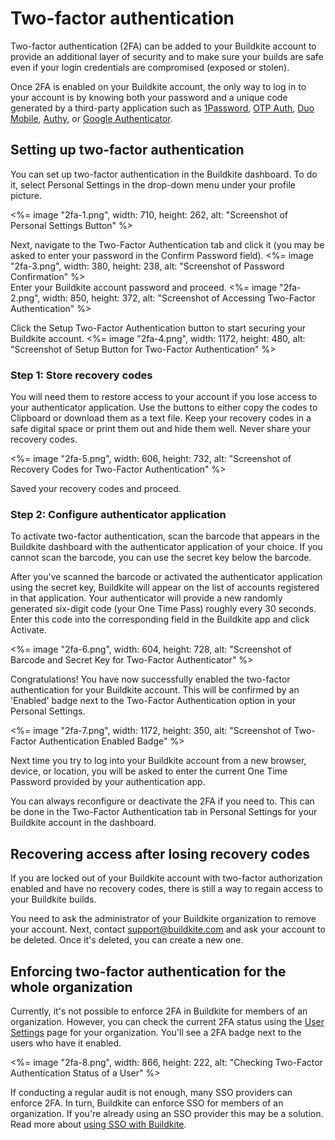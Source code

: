 # Two-factor authentication

Two-factor authentication (2FA) can be added to your Buildkite account to provide an additional layer of security and to make sure your builds are safe even if your login credentials are compromised (exposed or stolen).  

Once 2FA is enabled on your Buildkite account, the only way to log in to your account is by knowing both your password and a unique code generated by a third-party application such as [1Password], [OTP Auth], [Duo Mobile], [Authy], or [Google Authenticator].  


## Setting up two-factor authentication

You can set up two-factor authentication in the Buildkite dashboard. To do it, select Personal Settings in the drop-down menu under your profile picture.

<%= image "2fa-1.png", width: 710, height: 262, alt: "Screenshot of Personal Settings Button" %>

Next, navigate to the Two-Factor Authentication tab and click it (you may be asked to enter your password in the Confirm Password field).
<%= image "2fa-3.png", width: 380, height: 238, alt: "Screenshot of Password Confirmation" %>
<br>
Enter your Buildkite account password and proceed.
<%= image "2fa-2.png", width: 850, height: 372, alt: "Screenshot of Accessing Two-Factor Authentication" %>

Click the Setup Two-Factor Authentication button to start securing your Buildkite account.
<%= image "2fa-4.png", width: 1172, height: 480, alt: "Screenshot of Setup Button for Two-Factor Authentication" %>

### Step 1: Store recovery codes
You will need them to restore access to your account if you lose access to your authenticator application. Use the buttons to either copy the codes to Clipboard or download them as a text file. Keep your recovery codes in a safe digital space or print them out and hide them well. Never share your recovery codes.

<%= image "2fa-5.png", width: 606, height: 732, alt: "Screenshot of Recovery Codes for Two-Factor Authentication" %>

Saved your recovery codes and proceed.

### Step 2: Configure authenticator application
To activate two-factor authentication, scan the barcode that appears in the Buildkite dashboard with the authenticator application of your choice. If you cannot scan the barcode, you can use the secret key below the barcode.

After you've scanned the barcode or activated the authenticator application using the secret key, Buildkite will appear on the list of accounts registered in that application. Your authenticator will provide a new randomly generated six-digit code (your One Time Pass) roughly every 30 seconds. Enter this code into the corresponding field in the Buildkite app and click Activate.

<%= image "2fa-6.png", width: 604, height: 728, alt: "Screenshot of Barcode and Secret Key for Two-Factor Authenticator" %>

Congratulations! You have now successfully enabled the two-factor authentication for your Buildkite account. This will be confirmed by an 'Enabled' badge next to the Two-Factor Authentication option in your Personal Settings.

<%= image "2fa-7.png", width: 1172, height: 350, alt: "Screenshot of Two-Factor Authentication Enabled Badge" %>

Next time you try to log into your Buildkite account from a new browser, device, or location, you will be asked to enter the current One Time Password provided by your authentication app.

You can always reconfigure or deactivate the 2FA if you need to. This can be done in the Two-Factor Authentication tab in Personal Settings for your Buildkite account in the dashboard.

## Recovering access after losing recovery codes

If you are locked out of your Buildkite account with two-factor authorization enabled and have no recovery codes, there is still a way to regain access to your Buildkite builds.

You need to ask the administrator of your Buildkite organization to remove your account. Next, contact support@buildkite.com and ask your account to be deleted. Once it's deleted, you can create a new one.

## Enforcing two-factor authentication for the whole organization

Currently, it's not possible to enforce 2FA in Buildkite for members of an organization. However, you can check the current 2FA status using the [User Settings](https://buildkite.com/user/settings) page for your organization. You'll see a 2FA badge next to the users who have it enabled.

<%= image "2fa-8.png", width: 866, height: 222, alt: "Checking Two-Factor Authentication Status of a User" %>

If conducting a regular audit is not enough, many SSO providers can enforce 2FA. In turn, Buildkite can enforce SSO for members of an organization. If you're already using an SSO provider this may be a solution. Read more about [using SSO with Buildkite](/docs/integrations/sso).


[1Password]: <https://support.1password.com/one-time-passwords/>
[OTP Auth]: <https://cooperrs.de/otpauth.html>
[Authy]: <https://authy.com/>
[Duo Mobile]: <https://duo.com/product/multi-factor-authentication-mfa/two-factor-authentication-2fa>
[Google Authenticator]: <https://www.google.com/landing/2step/>
